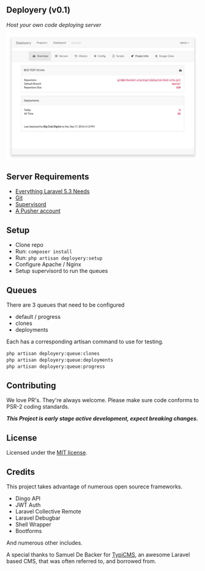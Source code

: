 ## Deployery (v0.1)

_Host your own code deploying server_

![main](./docs/images/project_page.png)


## Server Requirements
- [Everything Laravel 5.3 Needs](https://laravel.com/docs/master)
- [Git](https://git-scm.com)
- [Supervisord](http://supervisord.org)
- [A Pusher account](https://pusher.com)

## Setup

- Clone repo 
- Run: `composer install`
- Run: `php artisan deployery:setup`
- Configure Apache / Nginx
- Setup supervisord to run the queues

## Queues
There are 3 queues that need to be configured

- default / progress
- clones
- deployments

Each has a corresponding artisan command to use for testing.

``` bash
php artisan deployery:queue:clones     
php artisan deployery:queue:deployments 
php artisan deployery:queue:progress
```

## Contributing
We love PR's. They're always welcome.
Please make sure code conforms to PSR-2 coding standards.

_**This Project is early stage active development, expect breaking changes.**_

## License
Licensed under the [MIT license](http://opensource.org/licenses/MIT).

## Credits
This project takes advantage of numerous open sourece frameworks.

- Dingo API
- JWT Auth
- Laravel Collective Remote
- Laravel Debugbar
- Shell Wrapper
- Bootforms

And numerous other includes.

A special thanks to Samuel De Backer for [TypiCMS](http://typicms.org), an awesome Laravel based CMS, that was often referred to, and borrowed from.


